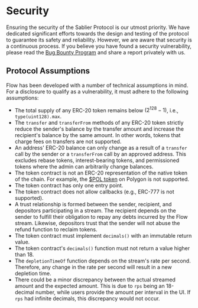 # Security

Ensuring the security of the Sablier Protocol is our utmost priority. We have dedicated significant efforts towards the
design and testing of the protocol to guarantee its safety and reliability. However, we are aware that security is a
continuous process. If you believe you have found a security vulnerability, please read the
[Bug Bounty Program](https://sablier.notion.site/bug-bounty) and share a report privately with us.

## Protocol Assumptions

Flow has been developed with a number of technical assumptions in mind. For a disclosure to qualify as a vulnerability,
it must adhere to the following assumptions:

- The total supply of any ERC-20 token remains below $(2^{128} - 1)$, i.e., `type(uint128).max`.
- The `transfer` and `transferFrom` methods of any ERC-20 token strictly reduce the sender's balance by the transfer
  amount and increase the recipient's balance by the same amount. In other words, tokens that charge fees on transfers
  are not supported.
- An address' ERC-20 balance can only change as a result of a `transfer` call by the sender or a `transferFrom` call by
  an approved address. This excludes rebase tokens, interest-bearing tokens, and permissioned tokens where the admin can
  arbitrarily change balances.
- The token contract is not an ERC-20 representation of the native token of the chain. For example, the
  [$POL token](https://polygonscan.com/address/0x0000000000000000000000000000000000001010) on Polygon is not supported.
- The token contract has only one entry point.
- The token contract does not allow callbacks (e.g., ERC-777 is not supported).
- A trust relationship is formed between the sender, recipient, and depositors participating in a stream. The recipient
  depends on the sender to fulfill their obligation to repay any debts incurred by the Flow stream. Likewise, depositors
  trust that the sender will not abuse the refund function to reclaim tokens.
- The token contract must implement `decimals()` with an immutable return value.
- The token contract's `decimals()` function must not return a value higher than 18.
- The `depletionTimeOf` function depends on the stream's rate per second. Therefore, any change in the rate per second
  will result in a new depletion time.
- There could be a minor discrepancy between the actual streamed amount and the expected amount. This is due to `rps`
  being an 18-decimal number, while users provide the amount per interval in the UI. If `rps` had infinite decimals,
  this discrepancy would not occur.
